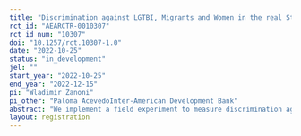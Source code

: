 ```yaml
---
title: "Discrimination against LGTBI, Migrants and Women in the real State Markets of Ecuador"
rct_id: "AEARCTR-0010307"
rct_id_num: "10307"
doi: "10.1257/rct.10307-1.0"
date: "2022-10-25"
status: "in_development"
jel: ""
start_year: "2022-10-25"
end_year: "2022-12-15"
pi: "Wladimir Zanoni"
pi_other: "Paloma AcevedoInter-American Development Bank"
abstract: "We implement a field experiment to measure discrimination against LGTBI, women, and migrants in the real state market in urban Ecuador. We hired real estate agents to evaluate online ten pairs of observationally equivalent fictitious candidates for home rentals. The candidates only differ in that one of them comes from one of those minority groups. To measure discrimination we count on three outcomes based on differences in how the real state agents treat the minority vs. the non-minority applicants in the experiment, namely: 1) the rate at which they prefer a minority applicant from a nonminority one; 2) their rating of the "fit" of each applicant for the property, and; 3)  what the agents suggest candidates should pay for their rentals. We study heterogeneity in the estimates of discrimination across characteristics of the recruiters (age, gender, experience, education, cognitive and noncognitive skills) and the applicants (family composition, age, gender). We decompose the estimates of discrimination to disentangle statistical from taste-based discrimination. We endowed the experiment with a behavioral intervention that showed the real state agents a "vignette' in the form of a pop-up message. The message told the recruiters that minorities have to overcome disadvantages to perform similarly to non-minorities. We study the effects of that behavioral intervention on the three outcomes across the three minority conditions mentioned above.    "
layout: registration
---
```


